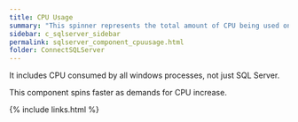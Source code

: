 ```yaml
---
title: CPU Usage
summary: "This spinner represents the total amount of CPU being used on the machine being diagnosed."
sidebar: c_sqlserver_sidebar
permalink: sqlserver_component_cpuusage.html
folder: ConnectSQLServer
---
```



It includes CPU consumed by all windows processes, not just SQL Server.

This component spins faster as demands for CPU increase.

{% include links.html %}
